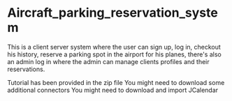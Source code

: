 # Aircraft_parking_reservation_system
This is a client server system where the user can sign up, log in, checkout his history, reserve a parking spot in the airport for his planes, there's also an admin log in where the admin can manage clients profiles and their reservations.

Tutorial has been provided in the zip file
You might need to download some additional connectors
You might need to download and import JCalendar
